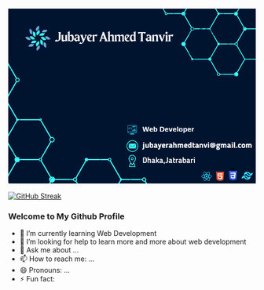 ![The San Juan Mountains are beautiful!](/git-cover.png "San Juan Mountains")

[![GitHub Streak](https://github-readme-streak-stats.herokuapp.com?user=jubayer234&border_radius=5)](https://git.io/streak-stats)

### Welcome to My Github Profile

- 🌱 I’m currently learning Web Development
- 🤔 I’m looking for help to learn more and more about web development
- 💬 Ask me about ...
- 📫 How to reach me: ...
- 😄 Pronouns: ...
- ⚡ Fun fact: 

